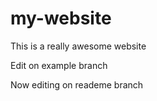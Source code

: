 # my-website

This is a really awesome website

Edit on example branch

Now editing on reademe branch
